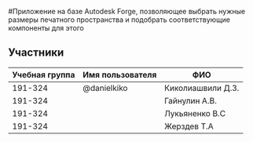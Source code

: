  #Приложение на базе Autodesk Forge, позволяющее выбрать нужные размеры печатного пространства и подобрать соответствующие компоненты для этого
## Участники

| Учебная группа | Имя пользователя  | ФИО               |
|----------------|-------------------|-------------------|
| 191-324        | @danielkiko         | Киколиашвили Д.З.|
| 191-324        |                     | Гайнулин А.В.    |
| 191-324        |                     | Лукьяненко В.С   |
| 191-324        |                     | Жерздев Т.А      |
